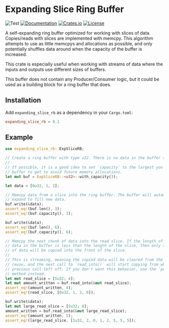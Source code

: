 # Expanding Slice Ring Buffer
![Test](https://github.com/BillyDM/expanding_slice_rb/workflows/Test/badge.svg)
[![Documentation](https://docs.rs/expanding_slice_rb/badge.svg)][documentation]
[![Crates.io](https://img.shields.io/crates/v/expanding_slice_rb.svg)](https://crates.io/crates/expanding_slice_rb)
[![License](https://img.shields.io/crates/l/expanding_slice_rb.svg)](https://github.com/BillyDM/expanding_slice_rb/blob/main/LICENSE)

A self-expanding ring buffer optimized for working with slices of data. Copies/reads with slices are implemented with memcpy. This algorithm attempts to use as little memcpys and allocations as possible, and only potentially shuffles data around when the capacity of the buffer is increased.

This crate is especially useful when working with streams of data where the inputs and outputs use different sizes of buffers.

This buffer does not contain any Producer/Consumer logic, but it could be used as a building block for a ring buffer that does.

## Installation
Add `expanding_slice_rb` as a dependency in your `Cargo.toml`:
```toml
expanding_slice_rb = 0.1
```

## Example
```rust
use expanding_slice_rb::ExpSliceRB;

// Create a ring buffer with type u32. There is no data in the buffer to start.
//
// If possible, it is a good idea to set `capacity` to the largest you expect the
// buffer to get to avoid future memory allocations.
let mut buf = ExpSliceRB::<u32>::with_capacity(3);

let data = [0u32, 1, 2];

// Memcpy data from a slice into the ring buffer. The buffer will automatically
// expand to fill new data.
buf.write(&data);
assert_eq!(buf.len(), 3);
assert_eq!(buf.capacity(), 3);

buf.write(&data);
assert_eq!(buf.len(), 6);
assert_eq!(buf.capacity(), 6);

// Memcpy the next chunk of data into the read slice. If the length of existing
// data in the buffer is less than the length of the slice, then only that amount
// of data will be copied into the front of the slice.
//
// This is streaming, meaning the copied data will be cleared from the buffer for
// reuse, and the next call to `read_into()` will start copying from where the
// previous call left off. If you don't want this behavior, use the `peek_into()`
// method instead.
let mut read_slice = [5u32; 4];
let mut amount_written = buf.read_into(&mut read_slice);
assert_eq!(amount_written, 4);
assert_eq!(read_slice, [0u32, 1, 2, 0]);

buf.write(&data);
let mut large_read_slice = [5u32; 8];
amount_written = buf.read_into(&mut large_read_slice);
assert_eq!(amount_written, 5);
assert_eq!(large_read_slice, [1u32, 2, 0, 1, 2, 5, 5, 5]);
```

[documentation]: https://docs.rs/expanding_slice_rb/
